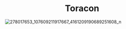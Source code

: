 
<h1 align="center"> Toracon </h1>


![278017653_107609211917667_4161209190689251608_n](https://user-images.githubusercontent.com/104181677/214110226-cb904f0e-e44b-495b-b5bb-4c03e3647855.jpg)

